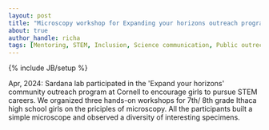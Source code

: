 ```yaml
---
layout: post
title: "Microscopy workshop for Expanding your horizons outreach program"
about: true
author_handle: richa
tags: [Mentoring, STEM, Inclusion, Science communication, Public outrech, Science education]
---
```

{% include JB/setup %}

Apr, 2024: Sardana lab participated in the 'Expand your horizons' community outreach program at Cornell to encourage girls to pursue STEM careers. We organized three hands-on workshops for 7th/ 8th grade Ithaca high school girls on the priciples of microscopy. All the participants built a simple microscope and observed a diversity of interesting specimens. 
